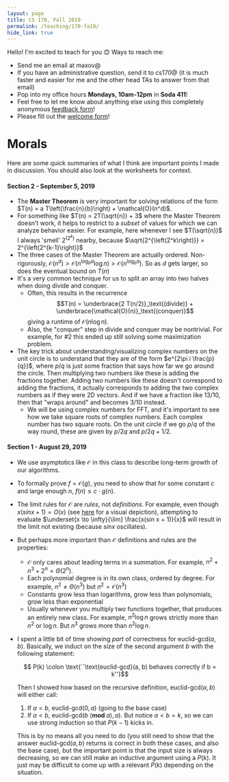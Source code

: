 ```yaml
---
layout: page
title: CS 170, Fall 2019
permalink: /teaching/170-fa19/
hide_link: true
---
```


Hello! I'm excited to teach for you 😊 Ways to reach me:

- Send me an email at maxov@
- If you have an administrative question, send it to cs170@ (it is much faster and easier for me and the other head TAs to answer from that email)
- Pop into my office hours **Mondays, 10am-12pm** in **Soda 411**!
- Feel free to let me know about anything else using this completely anonymous [feedback form](https://forms.gle/YYgJtB22RswLVK78A)!
- Please fill out the [welcome form](https://forms.gle/gmDu6vYDDudMZ7c98)!

# Morals

Here are some quick summaries of what I think are important points I made in discussion.
You should also look at the worksheets for context.

<!-- {: .thm}
> *(moment-Tail sum formula)* For any random variable $\xi \geq 0$:
> $$ \mathbb{E}{\xi^p} = p \int_0^\infty \mathbb{P}(\xi > t) t^{p-1} dt = 
> p \int_0^\infty P(\xi \geq t) t^{p-1} dt, \quad p > 0$$

*Proof.* By elementary calculus and Fubini's theorem,

$$\begin{aligned}
    \mathbb{E}{\xi^p} &= \mathbb{E} \int_0^\infty 1\{\xi^p > s\} ds = \mathbb{E} \int_0^\infty 1\{\xi > s^{1/p}\} ds \\
    &= p \mathbb{E} \int_0^\infty 1\{\xi > t\} t^{p-1} dt = p \int_0^\infty P(\xi > t) t^{p-1} dt
\end{aligned}$$

The proof of the second expression is similar.

qed
{:.qed}

{: .defn}
> *(moment-Tail sum formula)* For any random variable $\xi \geq 0$:
> $$ \mathbb{E}{\xi^p} = p \int_0^\infty \mathbb{P}(\xi > t) t^{p-1} dt = 
> p \int_0^\infty P(\xi \geq t) t^{p-1} dt, \quad p > 0$$ -->


#### Section 2 - September 5, 2019

- The **Master Theorem** is very important for solving relations of the form $T(n) = a T\left(\frac{n}{b}\right) + \mathcal{O}(n^d)$.
- For something like $T(n) = 2T(\sqrt{n}) + 3$ where the Master Theorem doesn't work, it helps to restrict to a *subset* of values for which we can analyze behavior easier. For example, here whenever I see $T(\sqrt{n})$ I always 'smell' $2^{\left(2^k\right)}$ nearby, because $\sqrt{2^{\left(2^k\right)}} = 2^{\left(2^{k-1}\right)}$
- The three cases of the Master Theorem are actually ordered. Non-rigorously, $\mathcal{O}(n^d) > \mathcal{O}(n^{\log_b a} \log n) > \mathcal{O}(n^{\log_b a})$. So as $d$ gets larger, so does the eventual bound on $T(n)$
- It's a very common technique for us to split an array into two halves when doing divide and conquer.
  - Often, this results in the recurrence $$T(n) = \underbrace{2 T(n/2)}_\text{(divide)} + \underbrace{\mathcal{O}(n)}_\text{(conquer)}$$ giving a runtime of $\mathcal{O}(n \log n)$.
  - Also, the "conquer" step in divide and conquer may be nontrivial. For example, for #2 this ended up still solving some maximization problem.
- The key trick about understanding/visualizing complex numbers on the unit circle is to understand that they are of the form $e^{2\pi i \frac{p}{q}}$, where $p/q$ is just some fraction that says how far we go around the circle. Then multiplying two numbers like these is adding the fractions together. Adding two numbers like these doesn't correspond to adding the fractions, it actually corresponds to adding the two complex numbers as if they were 2D vectors. And if we have a fraction like $13/10$, then that "wraps around" and becomes $3/10$ instead.
  - We will be using complex numbers for FFT, and it's important to see how we take square roots of complex numbers. Each complex number has two square roots. On the unit circle if we go $p/q$ of the way round, these are given by $p/2q$ and $p/2q + 1/2$.

#### Section 1 - August 29, 2019

- We use asymptotics like $\mathcal{O}$ in this class to describe long-term growth of our algorithms.
- To formally prove $f = \mathcal{O}(g)$, you need to show that for some constant $c$ and large enough $n$, $f(n) \leq c \cdot g(n)$.
- The limit rules for $\mathcal{O}$ are *rules*, not *definitions*. For example, even though $x(sin x + 1) = O(x)$ (see [here](https://www.desmos.com/calculator/qiqpvkrcw6) for a visual depiction), attempting to evaluate $\underset{x \to \infty}{\lim} \frac{x(sin x + 1)}{x}$ will result in the limit not existing (because $sin x$ oscillates).
- But perhaps more important than $\mathcal{O}$ definitions and rules are the properties:
  - $\mathcal{O}$ only cares about leading terms in a summation. For example, $n^2 + n^3 + 2^n = \Theta(2^n)$. 
  - Each polynomial degree is in its own class, ordered by degree. For example, $n^2 \neq \Theta(n^3)$ but $n^2 = \mathcal{O}(n^3)$
  - Constants grow less than logarithms, grow less than polynomials, grow less than exponential
  - Usually whenever you multiply two functions together, that produces an entirely new class. For example, $n^2 \log n$ grows strictly more than $n^2$ or $\log n$. But $n^3$ grows more than $n^2 \log n$.
- I spent a little bit of time showing *part* of correctness for $\text{euclid-gcd}(a, b)$. Basically, we induct on the size of the second argument $b$ with the following statement:

    $$ P(k) \colon \text{``\text{euclid-gcd}(a, b) behaves correctly if b = k''}$$

    Then I showed how based on the recursive definition, $\text{euclid-gcd}(a, b)$ will either call:
    1. If $a = b$, $\text{euclid-gcd}(0, a)$ (going to the base case)
    2. If $a < b$, $\text{euclid-gcd}(b \ (\textbf{mod } a ), a)$. But notice $a < b = k$, so we can use strong induction so that $P(k-1)$ kicks in.

    This is by no means all you need to do (you still need to show that the answer $\text{euclid-gcd}(a, b)$ returns is correct in both these cases, and also the base case), but the important point is that the input size is always decreasing, so we can still make an inductive argument using a $P(k)$.
    It just may be difficult to come up with a relevant $P(k)$ depending on the situation.
